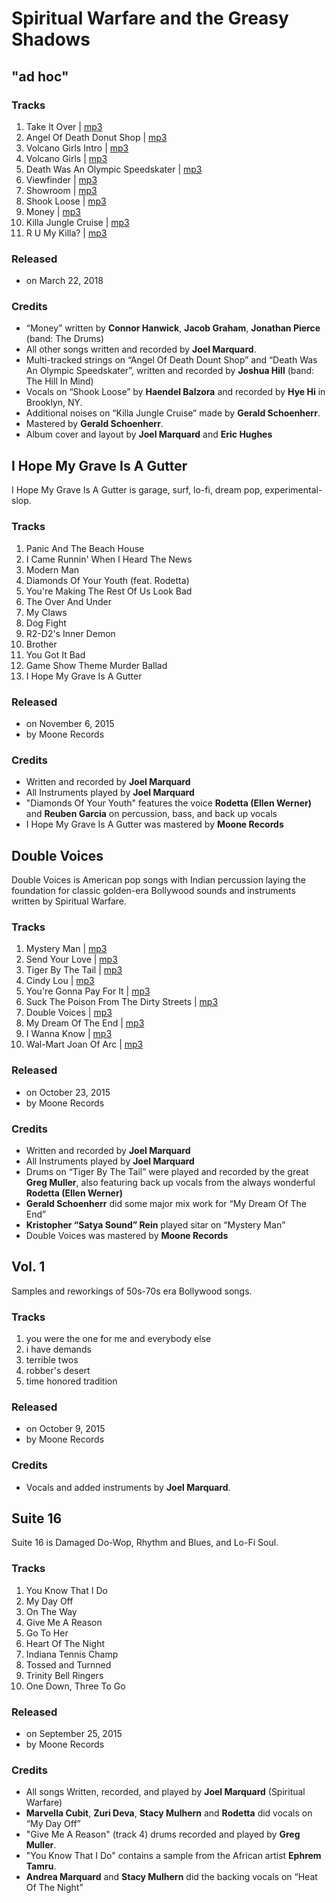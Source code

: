 # Spiritual Warfare and the Greasy Shadows

## "ad hoc"

### Tracks
1. Take It Over | [mp3](https://d4fhypzxzi4zb.cloudfront.net/greasy-shadows/ad-hoc/01-take-it-over/song-raw.mp3)
2. Angel Of Death Donut Shop | [mp3](https://d4fhypzxzi4zb.cloudfront.net/greasy-shadows/ad-hoc/02-angel-of-death-donut-shop/song-raw.mp3)
3. Volcano Girls Intro | [mp3](https://d4fhypzxzi4zb.cloudfront.net/greasy-shadows/ad-hoc/03-volcano-girls-intro/song-raw.mp3)
4. Volcano Girls | [mp3](https://d4fhypzxzi4zb.cloudfront.net/greasy-shadows/ad-hoc/04-volcano-girls/song-raw.mp3)
5. Death Was An Olympic Speedskater | [mp3](https://d4fhypzxzi4zb.cloudfront.net/greasy-shadows/ad-hoc/05-death-was-an-olympic-speedskater/song-raw.mp3)
6. Viewfinder | [mp3](https://d4fhypzxzi4zb.cloudfront.net/greasy-shadows/ad-hoc/06-viewfinder/song-raw.mp3)
7. Showroom | [mp3](https://d4fhypzxzi4zb.cloudfront.net/greasy-shadows/ad-hoc/07-showroom/song-raw.mp3)
8. Shook Loose | [mp3](https://d4fhypzxzi4zb.cloudfront.net/greasy-shadows/ad-hoc/08-shook-loose/song-raw.mp3)
9. Money | [mp3](https://d4fhypzxzi4zb.cloudfront.net/greasy-shadows/ad-hoc/09-money/song-raw.mp3)
10. Killa Jungle Cruise | [mp3](https://d4fhypzxzi4zb.cloudfront.net/greasy-shadows/ad-hoc/10-killa-jungle-cruise/song-raw.mp3)
11. R U My Killa? | [mp3](https://d4fhypzxzi4zb.cloudfront.net/greasy-shadows/ad-hoc/11-r-u-my-killa/song-raw.mp3)

### Released
- on March 22, 2018

### Credits
- “Money” written by **Connor Hanwick**, **Jacob Graham**, **Jonathan Pierce** (band: The Drums)
- All other songs written and recorded by **Joel Marquard**.
- Multi-tracked strings on “Angel Of Death Dount Shop” and “Death Was An Olympic Speedskater”, written and recorded by **Joshua Hill** (band: The Hill In Mind)
- Vocals on “Shook Loose” by **Haendel Balzora** and recorded by **Hye Hi** in Brooklyn, NY.
- Additional noises on “Killa Jungle Cruise” made by **Gerald Schoenherr**.
- Mastered by **Gerald Schoenherr**.
- Album cover and layout by **Joel Marquard** and **Eric Hughes**

## I Hope My Grave Is A Gutter

I Hope My Grave Is A Gutter is garage, surf, lo-fi, dream pop, experimental-slop.

### Tracks
1. Panic And The Beach House
2. I Came Runnin' When I Heard The News
3. Modern Man
4. Diamonds Of Your Youth (feat. Rodetta)
5. You're Making The Rest Of Us Look Bad
6. The Over And Under
7. My Claws
8. Dog Fight
9. R2-D2's Inner Demon
10. Brother
11. You Got It Bad
12. Game Show Theme Murder Ballad
13. I Hope My Grave Is A Gutter

### Released
- on November 6, 2015
- by Moone Records

### Credits
- Written and recorded by **Joel Marquard**
- All Instruments played by **Joel Marquard**
- "Diamonds Of Your Youth" features the voice **Rodetta (Ellen Werner)** and **Reuben Garcia** on percussion, bass, and back up vocals
- I Hope My Grave Is A Gutter was mastered by **Moone Records**

## Double Voices

Double Voices is American pop songs with Indian percussion laying the foundation for classic golden-era Bollywood sounds and instruments written by Spiritual Warfare.

### Tracks
1. Mystery Man | [mp3](https://d4fhypzxzi4zb.cloudfront.net/greasy-shadows/double-voices/01-mystery-man/song-raw.mp3)
2. Send Your Love | [mp3](https://d4fhypzxzi4zb.cloudfront.net/greasy-shadows/double-voices/02-send-your-love/song-raw.mp3)
3. Tiger By The Tail | [mp3](https://d4fhypzxzi4zb.cloudfront.net/greasy-shadows/double-voices/03-tiger-by-the-tail/song-raw.mp3)
4. Cindy Lou | [mp3](https://d4fhypzxzi4zb.cloudfront.net/greasy-shadows/double-voices/04-cindy-lou/song-raw.mp3)
5. You're Gonna Pay For It | [mp3](https://d4fhypzxzi4zb.cloudfront.net/greasy-shadows/double-voices/05-youre-gonna-pay-for-it/song-raw.mp3)
6. Suck The Poison From The Dirty Streets | [mp3](https://d4fhypzxzi4zb.cloudfront.net/greasy-shadows/double-voices/06-suck-the-poison-from-the-dirty-streets/song-raw.mp3)
7. Double Voices | [mp3](https://d4fhypzxzi4zb.cloudfront.net/greasy-shadows/double-voices/07-double-voices/song-raw.mp3)
8. My Dream Of The End | [mp3](https://d4fhypzxzi4zb.cloudfront.net/greasy-shadows/double-voices/08-my-dream-of-the-end/song-raw.mp3)
9. I Wanna Know | [mp3](https://d4fhypzxzi4zb.cloudfront.net/greasy-shadows/double-voices/09-i-wanna-know/song-raw.mp3)
10. Wal-Mart Joan Of Arc | [mp3](https://d4fhypzxzi4zb.cloudfront.net/greasy-shadows/double-voices/10-wal-mart-joan-of-arc/song-raw.mp3)

### Released
- on October 23, 2015
- by Moone Records

### Credits
- Written and recorded by **Joel Marquard**
- All Instruments played by **Joel Marquard**
- Drums on “Tiger By The Tail” were played and recorded by the great **Greg Muller**, also featuring back up vocals from the always wonderful **Rodetta (Ellen Werner)**
- **Gerald Schoenherr** did some major mix work for “My Dream Of The End”
- **Kristopher “Satya Sound” Rein** played sitar on “Mystery Man”
- Double Voices was mastered by **Moone Records**

## Vol. 1

Samples and reworkings of 50s-70s era Bollywood songs.

### Tracks
1. you were the one for me and everybody else
2. i have demands
3. terrible twos
4. robber's desert
5. time honored tradition

### Released
- on October 9, 2015
- by Moone Records

### Credits
- Vocals and added instruments by **Joel Marquard**.

## Suite 16

Suite 16 is Damaged Do-Wop, Rhythm and Blues, and Lo-Fi Soul.

### Tracks
1. You Know That I Do
2. My Day Off
3. On The Way
4. Give Me A Reason
5. Go To Her
6. Heart Of The Night
7. Indiana Tennis Champ
8. Tossed and Turnned
9. Trinity Bell Ringers
10. One Down, Three To Go

### Released
- on September 25, 2015
- by Moone Records

### Credits
- All songs Written, recorded, and played by **Joel Marquard** (Spiritual Warfare)
- **Marvella Cubit**, **Zuri Deva**, **Stacy Mulhern** and **Rodetta** did vocals on “My Day Off”
- "Give Me A Reason" (track 4) drums recorded and played by **Greg Muller**.
- "You Know That I Do" contains a sample from the African artist **Ephrem Tamru**.
- **Andrea Marquard** and **Stacy Mulhern** did the backing vocals on “Heat Of The Night”
